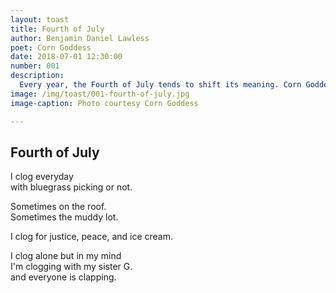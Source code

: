 ```yaml
---
layout: toast
title: Fourth of July
author: Benjamin Daniel Lawless
poet: Corn Goddess
date: 2018-07-01 12:30:00
number: 001
description:
  Every year, the Fourth of July tends to shift its meaning. Corn Goddess has a point\: Despite history and current events, sometimes all I can do is just dance.
image: /img/toast/001-fourth-of-july.jpg
image-caption: Photo courtesy Corn Goddess

---
```


## Fourth of July

I clog everyday  
with bluegrass picking or not.  

Sometimes on the roof.  
Sometimes the muddy lot.  

I clog for justice, peace, and ice cream.  

I clog alone but in my mind  
I'm clogging with my sister G.  
and everyone is clapping.
